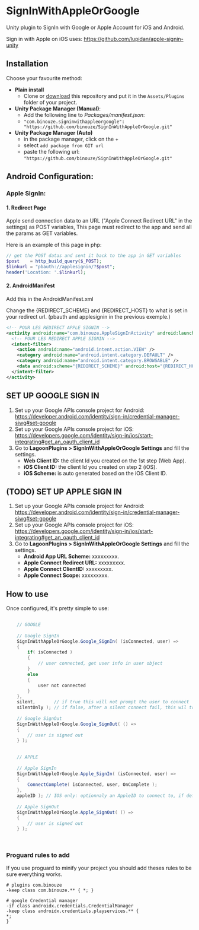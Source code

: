 # SignInWithAppleOrGoogle

Unity plugin to SignIn with Google or Apple Account for iOS and Android.

Sign in with Apple on iOS uses: https://github.com/lupidan/apple-signin-unity

## Installation

Choose your favourite method:

- **Plain install**
    - Clone or [download](https://github.com/binouze/SignInWithAppleOrGoogle/archive/refs/heads/master.zip) 
this repository and put it in the `Assets/Plugins` folder of your project.
- **Unity Package Manager (Manual)**:
    - Add the following line to *Packages/manifest.json*:
    - `"com.binouze.signinwithappleorgoogle": "https://github.com/binouze/SignInWithAppleOrGoogle.git"`
- **Unity Package Manager (Auto)**
    - in the package manager, click on the + 
    - select `add package from GIT url`
    - paste the following url: `"https://github.com/binouze/SignInWithAppleOrGoogle.git"`


## Android Configuration:

### Apple SignIn:

#### 1. Redirect Page

Apple send connection data to an URL ("Apple Connect Redirect URL" in the settings) as POST variables,
This page must redirect to the app and send all the params as GET variables.

Here is an example of this page in php:

```php
// get the POST datas and sent it back to the app in GET variables
$post    = http_build_query($_POST);
$linkurl = "pbauth://applesignin/?$post";
header('Location: '.$linkurl);
```


#### 2. AndroidManifest

Add this in the AndroidManifest.xml

Change the {REDIRECT_SCHEME} and {REDIRECT_HOST} to what is set in your redirect url. (pbauth and applesignin in the previous exemple.)

```xml
<!-- POUR LES REDIRECT APPLE SIGNIN -->
<activity android:name="com.binouze.AppleSignInActivity" android:launchMode="singleTop" android:theme="@android:style/Theme.Translucent.NoTitleBar.Fullscreen" android:exported="true">
  <!-- POUR LES REDIRECT APPLE SIGNIN -->
  <intent-filter>
    <action android:name="android.intent.action.VIEW" />
    <category android:name="android.intent.category.DEFAULT" />
    <category android:name="android.intent.category.BROWSABLE" />
    <data android:scheme="{REDIRECT_SCHEME}" android:host="{REDIRECT_HOST}" />
  </intent-filter>
</activity>
```

## SET UP GOOGLE SIGN IN

1. Set up your Google APIs console project for Android: https://developer.android.com/identity/sign-in/credential-manager-siwg#set-google
2. Set up your Google APIs console project for iOS: https://developers.google.com/identity/sign-in/ios/start-integrating#get_an_oauth_client_id
3. Go to **LagoonPlugins > SignInWithAppleOrGoogle Settings** and fill the settings.
   - **Web Client ID:** the client Id you created on the 1st step (Web App).
   - **iOS Client ID:** the client Id you created on step 2 (iOS).
   - **iOS Scheme:** is auto generated based on the iOS Client ID.


## (TODO) SET UP APPLE SIGN IN

1. Set up your Google APIs console project for Android: https://developer.android.com/identity/sign-in/credential-manager-siwg#set-google
2. Set up your Google APIs console project for iOS: https://developers.google.com/identity/sign-in/ios/start-integrating#get_an_oauth_client_id
3. Go to **LagoonPlugins > SignInWithAppleOrGoogle Settings** and fill the settings.
   - **Android App URL Scheme:** xxxxxxxxx.
   - **Apple Connect Redirect URL:** xxxxxxxxx.
   - **Apple Connect ClientID:** xxxxxxxxx.
   - **Apple Connect Scope:** xxxxxxxxx.

## How to use

Once configured, it's pretty simple to use:

```csharp
    
    // GOOGLE
    
    // Google SignIn
    SignInWithAppleOrGoogle.Google_SignIn( (isConnected, user) =>
    {
        if( isConnected )
        {
            // user connected, get user info in user object
        }
        else
        {
            user not connected
        }
    }, 
    silent,       // if true this will not prompt the user to connect
    silentOnly ); // if false, after a silent connect fail, this wil try a non silent connection
    
    // Google SignOut
    SignInWithAppleOrGoogle.Google_SignOut( () => 
    {
        // user is signed out
    } );
    
    
    // APPLE
    
    // Apple SignIn
    SignInWithAppleOrGoogle.Apple_SignIn( (isConnected, user) =>
    {
        ConnectComplete( isConnected, user, OnComplete );
    }, 
    appleID ); // IOS only: optionnaly an AppleID to connect to, if defined, this will check for connection status
    
    // Apple SignOut
    SignInWithAppleOrGoogle.Apple_SignOut( () => 
    {
        // user is signed out
    } );
    
    
```


### Proguard rules to add

If you use proguard to minify your project you should add theses rules to be sure everything works.

```
# plugins com.binouze
-keep class com.binouze.** { *; } 

# google Credential manager
-if class androidx.credentials.CredentialManager
-keep class androidx.credentials.playservices.** {
*;
}
```
